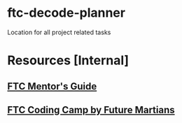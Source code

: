 # ftc-decode-planner
Location for all project related tasks
# Resources [Internal]
## [FTC Mentor's Guide](https://docs.google.com/document/d/1-hrM8_S9KW3i10dDnecVBSXEYLKQ8j2dDyIYaIgag_c/edit?usp=drive_link)
## [FTC Coding Camp by Future Martians](https://drive.google.com/file/d/1H3tEG3p21YadI2m747g7li0Cj05JupYq/view?usp=drive_link)